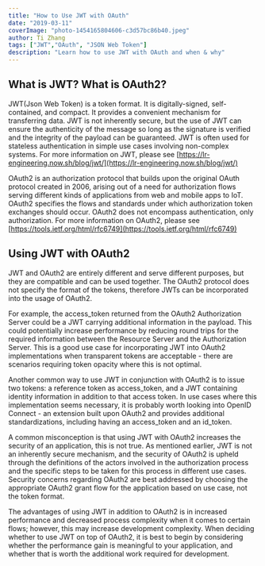 ```yaml
---
title: "How to Use JWT with OAuth"
date: "2019-03-11"
coverImage: "photo-1454165804606-c3d57bc86b40.jpeg"
author: Ti Zhang
tags: ["JWT","OAuth", "JSON Web Token"]
description: "Learn how to use JWT with OAuth and when & why"
---
```


## What is JWT? What is OAuth2?

JWT(Json Web Token) is a token format. It is digitally-signed, self-contained, and compact. It provides a convenient mechanism for transferring data. JWT is not inherently secure, but the use of JWT can ensure the authenticity of the message so long as the signature is verified and the integrity of the payload can be guaranteed. JWT is often used for stateless authentication in simple use cases involving non-complex systems. For more information on JWT, please see [https://lr-engineering.now.sh/blog/jwt/](https://lr-engineering.now.sh/blog/jwt/)

OAuth2 is an authorization protocol that builds upon the original OAuth protocol created in 2006, arising out of a need for authorization flows serving different kinds of applications from web and mobile apps to IoT. OAuth2 specifies the flows and standards under which authorization token exchanges should occur. OAuth2 does not encompass authentication, only authorization. For more information on OAuth2, please see [https://tools.ietf.org/html/rfc6749](https://tools.ietf.org/html/rfc6749)

## Using JWT with OAuth2 

JWT and OAuth2 are entirely different and serve different purposes, but they are compatible and can be used together. The OAuth2 protocol does not specify the format of the tokens, therefore JWTs can be incorporated into the usage of OAuth2.

For example, the access\_token returned from the OAuth2 Authorization Server could be a JWT carrying additional information in the payload. This could potentially increase performance by reducing round trips for the required information between the Resource Server and the Authorization Server. This is a good use case for incorporating JWT into OAuth2 implementations when transparent tokens are acceptable - there are scenarios requiring token opacity where this is not optimal.

Another common way to use JWT in conjunction with OAuth2 is to issue two tokens: a reference token as access\_token, and a JWT containing identity information in addition to that access token. In use cases where this implementation seems necessary, it is probably worth looking into OpenID Connect - an extension built upon OAuth2 and provides additional standardizations, including having an access\_token and an id\_token.

A common misconception is that using JWT with OAuth2 increases the security of an application, this is not true. As mentioned earlier, JWT is not an inherently secure mechanism, and the security of OAuth2 is upheld through the definitions of the actors involved in the authorization process and the specific steps to be taken for this process in different use cases. Security concerns regarding OAuth2 are best addressed by choosing the appropriate OAuth2 grant flow for the application based on use case, not the token format.

The advantages of using JWT in addition to OAuth2 is in increased performance and decreased process complexity when it comes to certain flows; however, this may increase development complexity. When deciding whether to use JWT on top of OAuth2, it is best to begin by considering whether the performance gain is meaningful to your application, and whether that is worth the additional work required for development.
